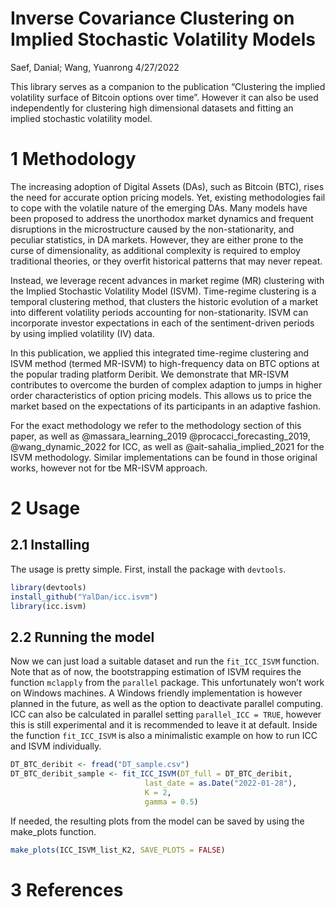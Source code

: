 Inverse Covariance Clustering on Implied Stochastic Volatility Models
================
Saef, Danial; Wang, Yuanrong
4/27/2022

This library serves as a companion to the publication “Clustering the
implied volatility surface of Bitcoin options over time”. However it can
also be used independently for clustering high dimensional datasets and
fitting an implied stochastic volatility model.

# 1 Methodology

The increasing adoption of Digital Assets (DAs), such as Bitcoin (BTC),
rises the need for accurate option pricing models. Yet, existing
methodologies fail to cope with the volatile nature of the emerging DAs.
Many models have been proposed to address the unorthodox market dynamics
and frequent disruptions in the microstructure caused by the
non-stationarity, and peculiar statistics, in DA markets. However, they
are either prone to the curse of dimensionality, as additional
complexity is required to employ traditional theories, or they overfit
historical patterns that may never repeat.

Instead, we leverage recent advances in market regime (MR) clustering
with the Implied Stochastic Volatility Model (ISVM). Time-regime
clustering is a temporal clustering method, that clusters the historic
evolution of a market into different volatility periods accounting for
non-stationarity. ISVM can incorporate investor expectations in each of
the sentiment-driven periods by using implied volatility (IV) data.

In this publication, we applied this integrated time-regime clustering
and ISVM method (termed MR-ISVM) to high-frequency data on BTC options
at the popular trading platform Deribit. We demonstrate that MR-ISVM
contributes to overcome the burden of complex adaption to jumps in
higher order characteristics of option pricing models. This allows us to
price the market based on the expectations of its participants in an
adaptive fashion.

For the exact methodology we refer to the methodology section of this
paper, as well as @massara_learning_2019 @procacci_forecasting_2019,
@wang_dynamic_2022 for ICC, as well as @ait-sahalia_implied_2021 for the
ISVM methodology. Similar implementations can be found in those original
works, however not for tbe MR-ISVM approach.

# 2 Usage

## 2.1 Installing

The usage is pretty simple. First, install the package with `devtools`.

``` r
library(devtools)
install_github("YalDan/icc.isvm")
library(icc.isvm)
```

## 2.2 Running the model

Now we can just load a suitable dataset and run the `fit_ICC_ISVM`
function. Note that as of now, the bootstrapping estimation of ISVM
requires the function `mclapply` from the `parallel` package. This
unfortunately won’t work on Windows machines. A Windows friendly
implementation is however planned in the future, as well as the option
to deactivate parallel computing. ICC can also be calculated in parallel
setting `parallel_ICC = TRUE`, however this is still experimental and it
is recommended to leave it at default. Inside the function
`fit_ICC_ISVM` is also a minimalistic example on how to run ICC and ISVM
individually.

``` r
DT_BTC_deribit <- fread("DT_sample.csv")
DT_BTC_deribit_sample <- fit_ICC_ISVM(DT_full = DT_BTC_deribit,
                              last_date = as.Date("2022-01-28"),
                              K = 2,
                              gamma = 0.5)
```

If needed, the resulting plots from the model can be saved by using the
make_plots function.

``` r
make_plots(ICC_ISVM_list_K2, SAVE_PLOTS = FALSE)
```

# 3 References
